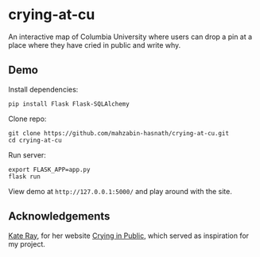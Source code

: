 # crying-at-cu
An interactive map of Columbia University where users can drop a pin at a place where they have cried in public and write why.

## Demo
Install dependencies:
```
pip install Flask Flask-SQLAlchemy
```

Clone repo:
```
git clone https://github.com/mahzabin-hasnath/crying-at-cu.git
cd crying-at-cu
```

Run server:
```
export FLASK_APP=app.py
flask run
```

View demo at `http://127.0.0.1:5000/` and play around with the site.

## Acknowledgements 
<a href="https://twitter.com/kraykray">Kate Ray</a>, for her website <a href="https://cryinginpublic.com/">Crying in Public</a>, which served as inspiration for my project.
